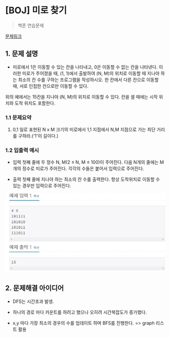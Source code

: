 # [BOJ] 미로 찾기

> 백준 연습문제

[문제링크](https://www.acmicpc.net/problem/2178)

## 1. 문제 설명
- 미로에서 1은 이동할 수 있는 칸을 나타내고, 0은 이동할 수 없는 칸을 나타낸다. 이러한 미로가 주어졌을 때, (1, 1)에서 출발하여 (N, M)의 위치로 이동할 때 지나야 하는 최소의 칸 수를 구하는 프로그램을 작성하시오. 한 칸에서 다른 칸으로 이동할 때, 서로 인접한 칸으로만 이동할 수 있다.

위의 예에서는 15칸을 지나야 (N, M)의 위치로 이동할 수 있다. 칸을 셀 때에는 시작 위치와 도착 위치도 포함한다.


### 1.1 문제요약

1. 0,1 일로 표현된 N x M 크기의 미로에서 1,1 지점에서 N,M 지점으로 가는 최단 거리를 구하라.('1'이 길이다.)


### 1.2 입출력 예시

- 입력
  첫째 줄에 두 정수 N, M(2 ≤ N, M ≤ 100)이 주어진다. 다음 N개의 줄에는 M개의 정수로 미로가 주어진다. 각각의 수들은 붙어서 입력으로 주어진다.
  
- 출력
  첫째 줄에 지나야 하는 최소의 칸 수를 출력한다. 항상 도착위치로 이동할 수 있는 경우만 입력으로 주어진다.

<img src='입출력 예시.JPG'>

## 2. 문제해결 아이디어
- DFS는 시간초과 발생.
  
- 하나의 경로 마다 카운트를 하려고 했으나 오히려 시간복잡도가 증가했다.
  
- x,y 마다 가장 최소의 경우의 수를 업데이트 하며 BFS를 진행한다. => graph 리스트 활용


